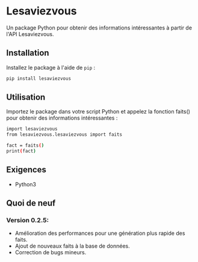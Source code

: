 # Lesaviezvous

Un package Python pour obtenir des informations intéressantes à partir de l'API Lesaviezvous.

## Installation

Installez le package à l'aide de `pip` :

```bash
pip install lesaviezvous
```

## Utilisation
Importez le package dans votre script Python et appelez la fonction faits() pour obtenir des informations intéressantes :
```bash
import lesaviezvous
from lesaviezvous.lesaviezvous import faits

fact = faits()
print(fact)
```

## Exigences
- Python3

## Quoi de neuf
### Version 0.2.5:
- Amélioration des performances pour une génération plus rapide des faits.
- Ajout de nouveaux faits à la base de données.
- Correction de bugs mineurs.
